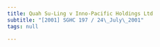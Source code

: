 ```yaml
---
title: Quah Su-Ling v Inno-Pacific Holdings Ltd
subtitle: "[2001] SGHC 197 / 24\_July\_2001"
tags: null

---
```


